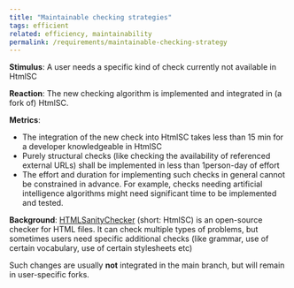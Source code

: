 ```yaml
---
title: "Maintainable checking strategies"
tags: efficient
related: efficiency, maintainability
permalink: /requirements/maintainable-checking-strategy
---
```


<div class="quality-requirement" markdown="1">

**Stimulus**: A user needs a specific kind of check currently not available in HtmlSC

**Reaction**: The new checking algorithm is implemented and integrated in (a fork of) HtmlSC.

**Metrics**: 

* The integration of the new check into HtmlSC takes less than 15 min for a developer knowledgeable in HtmlSC
* Purely structural checks (like checking the availability of referenced external URLs) shall be implemented in less than 1person-day of effort
* The effort and duration for implementing such checks in general cannot be constrained in advance. For example, checks needing artificial intelligence algorithms might need significant time to be implemented and tested.

**Background**: [HTMLSanityChecker](https://github.com/aim42/htmlSanityCheck) (short: HtmlSC) is an open-source checker for HTML files.
It can check multiple types of problems, but sometimes users need specific additional checks (like grammar, use of certain vocabulary, use of certain stylesheets etc)

Such changes are usually **not** integrated in the main branch, but will remain in user-specific forks.

</div><br>



